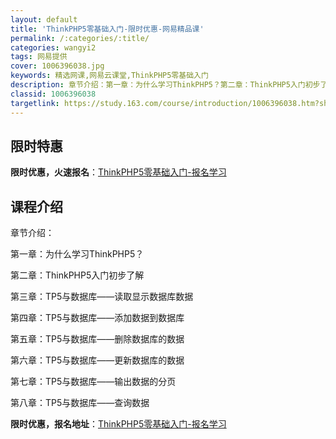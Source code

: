 ```yaml
---
layout: default
title: 'ThinkPHP5零基础入门-限时优惠-网易精品课'
permalink: /:categories/:title/
categories: wangyi2
tags: 网易提供
cover: 1006396038.jpg
keywords: 精选网课,网易云课堂,ThinkPHP5零基础入门
description: 章节介绍：第一章：为什么学习ThinkPHP5？第二章：ThinkPHP5入门初步了解第三章：TP5与数据库——读取显示
classid: 1006396038
targetlink: https://study.163.com/course/introduction/1006396038.htm?share=1&shareId=1025206652&utm_campaign=share&utm_medium=iphoneShare&utm_source=&utm_u=1025206652
---
```


## 限时特惠

**限时优惠，火速报名**：[ThinkPHP5零基础入门-报名学习](https://study.163.com/course/introduction/1006396038.htm?share=1&shareId=1025206652&utm_campaign=share&utm_medium=iphoneShare&utm_source=&utm_u=1025206652)

## 课程介绍

章节介绍：

第一章：为什么学习ThinkPHP5？

第二章：ThinkPHP5入门初步了解



第三章：TP5与数据库——读取显示数据库数据



第四章：TP5与数据库——添加数据到数据库



第五章：TP5与数据库——删除数据库的数据



第六章：TP5与数据库——更新数据库的数据



第七章：TP5与数据库——输出数据的分页



第八章：TP5与数据库——查询数据

**限时优惠，报名地址**：[ThinkPHP5零基础入门-报名学习](https://study.163.com/course/introduction/1006396038.htm?share=1&shareId=1025206652&utm_campaign=share&utm_medium=iphoneShare&utm_source=&utm_u=1025206652)

